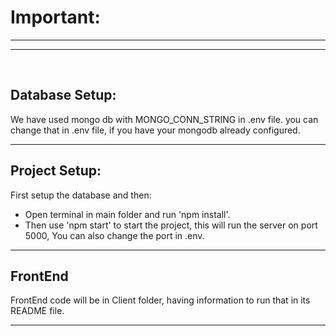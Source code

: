 
# Important:


***
***
&nbsp;
## Database Setup:

We have used mongo db with MONGO_CONN_STRING in .env file. you can change that in .env file, if you have your mongodb already configured.
*** 
## Project Setup:

First setup the database and then:

   * Open terminal in main folder and run 'npm install'.
   * Then use 'npm start' to start the project, this will run the server on port 5000, You can also change the port in .env.


***
## FrontEnd

FrontEnd code will be in Client folder, having information to run that in its README file.

***

